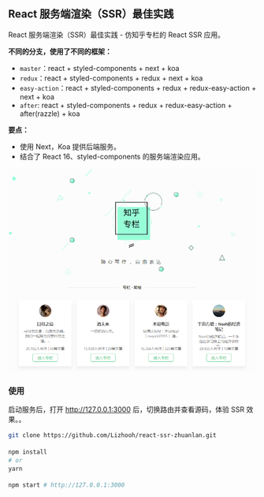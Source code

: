 
## React 服务端渲染（SSR）最佳实践
React 服务端渲染（SSR）最佳实践 - 仿知乎专栏的 React SSR 应用。

**不同的分支，使用了不同的框架：**
- `master`：react + styled-components + next + koa
- `redux`：react + styled-components + redux + next + koa
- `easy-action`：react + styled-components + redux + redux-easy-action + next + koa
- `after`: react + styled-components + redux + redux-easy-action + after(razzle) + koa

**要点：**
- 使用 Next，Koa 提供后端服务。
- 结合了 React 16、styled-components 的服务端渲染应用。

![](_demo/20181013185818.png)

### 使用
启动服务后，打开 http://127.0.0.1:3000 后，切换路由并查看源码，体验 SSR 效果。。


```bash
git clone https://github.com/Lizhooh/react-ssr-zhuanlan.git

npm install
# or
yarn

npm start # http://127.0.0.1:3000
```
